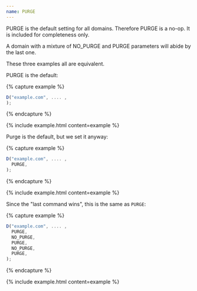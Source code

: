 ```yaml
---
name: PURGE
---
```


PURGE is the default setting for all domains.  Therefore PURGE is
a no-op. It is included for completeness only.

A domain with a mixture of NO_PURGE and PURGE parameters will abide
by the last one.

These three examples all are equivalent.

PURGE is the default:

{% capture example %}
```js
D("example.com", .... ,
);
```
{% endcapture %}

{% include example.html content=example %}

Purge is the default, but we set it anyway:

{% capture example %}
```js
D("example.com", .... ,
  PURGE,
);
```
{% endcapture %}

{% include example.html content=example %}

Since the "last command wins", this is the same as `PURGE`:

{% capture example %}
```js
D("example.com", .... ,
  PURGE,
  NO_PURGE,
  PURGE,
  NO_PURGE,
  PURGE,
);
```
{% endcapture %}

{% include example.html content=example %}
